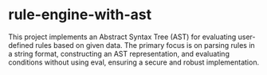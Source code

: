 # rule-engine-with-ast
This project implements an Abstract Syntax Tree (AST) for evaluating user-defined rules based on given data. The primary focus is on parsing rules in a string format, constructing an AST representation, and evaluating conditions without using eval, ensuring a secure and robust implementation.
